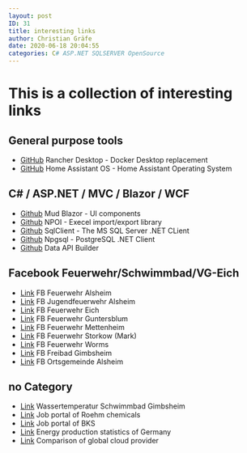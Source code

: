 ```yaml
---
layout: post
ID: 31
title: interesting links
author: Christian Gräfe
date: 2020-06-18 20:04:55
categories: C# ASP.NET SQLSERVER OpenSource
---
```


# This is a collection of interesting links

## General purpose tools

* [GitHub][01] Rancher Desktop - Docker Desktop replacement
* [GitHub][02] Home Assistant OS - Home Assistant Operating System

## C# / ASP.NET / MVC / Blazor / WCF

* [Github][10] Mud Blazor - UI components
* [Github][11] NPOI - Execel import/export library
* [Github][12] SqlClient - The MS SQL Server .NET CLient
* [Github][13] Npgsql - PostgreSQL .NET Client
* [Github][14] Data API Builder

## Facebook Feuerwehr/Schwimmbad/VG-Eich

* [Link][30] FB Feuerwehr Alsheim
* [Link][31] FB Jugendfeuerwehr Alsheim
* [Link][32] FB Feuerwehr Eich
* [Link][33] FB Feuerwehr Guntersblum
* [Link][34] FB Feuerwehr Mettenheim
* [Link][35] FB Feuerwehr Storkow (Mark)
* [Link][36] FB Feuerwehr Worms
* [Link][37] FB Freibad Gimbsheim
* [Link][38] FB Ortsgemeinde Alsheim

## no Category

* [Link][50] Wassertemperatur Schwimmbad Gimbsheim
* [Link][51] Job portal of Roehm chemicals
* [Link][52] Job portal of BKS
* [Link][53] Energy production statistics of Germany
* [Link][54] Comparison of global cloud provider

<!-- General purpose tools -->
 [01]: https://github.com/rancher-sandbox/rancher-desktop/
 [02]: https://github.com/home-assistant/operating-system
 
 <!-- C# / ASP.NET / MVC / Blazor / WCF -->
 [10]: https://github.com/MudBlazor/MudBlazor/
 [11]: https://github.com/nissl-lab/npoi
 [12]: https://github.com/dotnet/SqlClient
 [13]: https://github.com/npgsql/npgsql
 [14]: https://github.com/Azure/data-api-builder

 <!-- Facebook Feuerwehr/Schwimmbad/VG-Eich -->
 [30]: https://www.facebook.com/FeuerwehrAlsheim/
 [31]: https://www.facebook.com/JugendFeuerwehrAlsheim 
 [32]: https://www.facebook.com/FeuerwehrEich/
 [33]: https://www.facebook.com/feuerwehrguntersblum/ 
 [34]: https://www.facebook.com/feuerwehrmettenheim/
 [35]: https://www.facebook.com/FeuerwehrStorkow.Mark/ 
 [36]: https://www.facebook.com/FeuerwehrWorms/
 [37]: https://www.facebook.com/FreibadGimbsheim
 [38]: https://www.facebook.com/profile.php?id=100076270448938

 <!-- links to "no category" -->
 [50]: https://halasemia.de/h2otemp/temperatur.jpg
 [51]: https://jobs.roehm.com/go/Jobs_DE/9003402/?q=&q2=&alertId=&locationsearch=&title=&location=Worms%2C+DE&facility=&date=
 [52]: https://bks-portal.rlp.de/node/94022
 [53]: https://energy-charts.info/charts/energy_pie/chart.htm?l=en&c=DE&interval=day
 [54]: http://comparecloud.in/
 
 